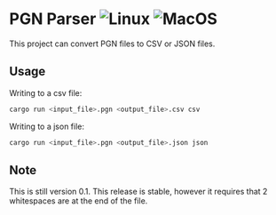 # PGN Parser ![Linux](https://github.com/MitchellWeg/PGN-Parser/actions/workflows/linux.yml/badge.svg) ![MacOS](https://github.com/MitchellWeg/PGN-Parser/actions/workflows/macos.yml/badge.svg)

This project can convert PGN files to CSV or JSON files.

## Usage

Writing to a csv file:
```bash
cargo run <input_file>.pgn <output_file>.csv csv
```

Writing to a json file:
```bash
cargo run <input_file>.pgn <output_file>.json json
```

## Note

This is still version 0.1. This release is stable, however it requires that 2 whitespaces are at the end of the file.
